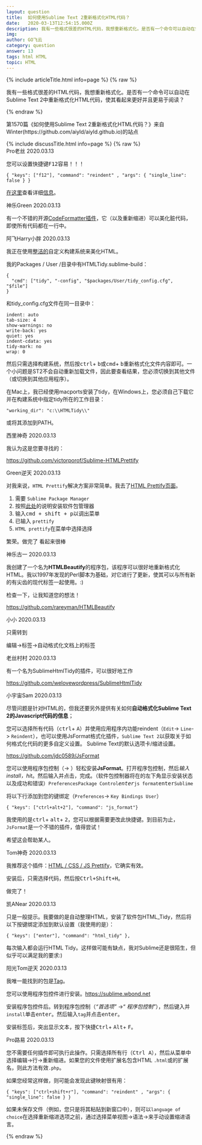 ```yaml
---
layout: question
title:  如何使用Sublime Text 2重新格式化HTML代码？
date:   2020-03-13T12:54:15.000Z
description: 我有一些格式很差的HTML代码，我想重新格式化。是否有一个命令可以自动在Sublime Text 2中重新格式化HTML代码，使其看起来更好并且更易于阅读...
img: 
author: GO飞云
category: question
answer: 13
tags: html HTML
topic: HTML
---
```

<div class="article-root">
  <div class="article">
    {% include articleTitle.html info=page %}
    {% raw %}
    <div class="article-content"><p><font style="vertical-align: inherit;"><font style="vertical-align: inherit;">我有一些格式很差的HTML代码，我想重新格式化。</font><font style="vertical-align: inherit;">是否有一个命令可以自动在Sublime Text 2中重新格式化HTML代码，使其看起来更好并且更易于阅读？</font></font></p></div>
    {% endraw %}
  </div>
  <p class="winter_mark">第1570篇《如何使用Sublime Text 2重新格式化HTML代码？》来自Winter(https://github.com/aiyld/aiyld.github.io)的站点</p>
  <div class="discuss-wrapper">
    {% include discussTitle.html info=page %}
    {% raw %}
    <div class="discuss-item">
        <div class="discuss-parent">
          <div class="discuss-meta">
            <span class="discuss-user">Pro老丝</span>
            <span class="discuss-time">2020.03.13</span>
          </div>
          <div class="discuss-comment"><p><font style="vertical-align: inherit;"><font style="vertical-align: inherit;">您可以设置快捷键</font></font><kbd>F12</kbd><font style="vertical-align: inherit;"><font style="vertical-align: inherit;">容易！！！</font></font></p>

<pre><code>{ "keys": ["f12"], "command": "reindent" , "args": { "single_line": false } }
</code></pre>

<p><font style="vertical-align: inherit;"></font><a href="http://how-to-sublime-text.blogspot.com/2014/11/reformat-code.html" rel="nofollow noreferrer"><font style="vertical-align: inherit;"><font style="vertical-align: inherit;">在这里</font></font></a><font style="vertical-align: inherit;"><font style="vertical-align: inherit;">查看详细</font><a href="http://how-to-sublime-text.blogspot.com/2014/11/reformat-code.html" rel="nofollow noreferrer"><font style="vertical-align: inherit;">信息</font></a><font style="vertical-align: inherit;">。</font></font></p></div>
        </div></div><div class="discuss-item">
        <div class="discuss-parent">
          <div class="discuss-meta">
            <span class="discuss-user">神乐Green</span>
            <span class="discuss-time">2020.03.13</span>
          </div>
          <div class="discuss-comment"><p><font style="vertical-align: inherit;"><font style="vertical-align: inherit;">有一个不错的开源</font></font><a href="https://github.com/akalongman/sublimetext-codeformatter" rel="noreferrer"><font style="vertical-align: inherit;"><font style="vertical-align: inherit;">CodeFormatter插件</font></font></a><font style="vertical-align: inherit;"><font style="vertical-align: inherit;">，它（以及重新缩进）可以美化脏代码，即使所有代码都在一行中。</font></font></p></div>
        </div></div><div class="discuss-item">
        <div class="discuss-parent">
          <div class="discuss-meta">
            <span class="discuss-user">阿飞Harry小胖</span>
            <span class="discuss-time">2020.03.13</span>
          </div>
          <div class="discuss-comment"><p><font style="vertical-align: inherit;"><font style="vertical-align: inherit;">我正在使用</font></font><a href="http://tidy.sourceforge.net/" rel="nofollow"><font style="vertical-align: inherit;"><font style="vertical-align: inherit;">整洁的</font></font></a><font style="vertical-align: inherit;"><font style="vertical-align: inherit;">自定义构建系统来美化HTML。</font></font></p>

<p><font style="vertical-align: inherit;"><font style="vertical-align: inherit;">我的Packages / User /目录中有HTMLTidy.sublime-build：</font></font></p>

<pre><code>{<font></font>
  "cmd": ["tidy", "-config", "$packages/User/tidy_config.cfg", "$file"]<font></font>
}<font></font>
</code></pre>

<p><font style="vertical-align: inherit;"><font style="vertical-align: inherit;">和tidy_config.cfg文件在同一目录中：</font></font></p>

<pre><code>indent: auto<font></font>
tab-size: 4<font></font>
show-warnings: no<font></font>
write-back: yes<font></font>
quiet: yes<font></font>
indent-cdata: yes<font></font>
tidy-mark: no<font></font>
wrap: 0<font></font>
</code></pre>

<p><font style="vertical-align: inherit;"><font style="vertical-align: inherit;">然后只需选择构建系统，然后按</font></font><kbd>ctrl</kbd><font style="vertical-align: inherit;"><font style="vertical-align: inherit;">+ </font></font><kbd>b</kbd><font style="vertical-align: inherit;"><font style="vertical-align: inherit;">或</font></font><kbd>cmd</kbd><font style="vertical-align: inherit;"><font style="vertical-align: inherit;">+ </font></font><kbd>b</kbd><font style="vertical-align: inherit;"><font style="vertical-align: inherit;">重新格式化文件内容即可。</font><font style="vertical-align: inherit;">一个小问题是ST2不会自动重新加载文件，因此要查看结果，您必须切换到其他文件（或切换到其他应用程序）。</font></font></p>

<p><font style="vertical-align: inherit;"><font style="vertical-align: inherit;">在Mac上，我已经使用macports安装了tidy，在Windows上，您必须自己下载它并在构建系统中指定tidy所在的工作目录：</font></font></p>

<pre><code>"working_dir": "c:\\HTMLTidy\\"
</code></pre>

<p><font style="vertical-align: inherit;"><font style="vertical-align: inherit;">或将其添加到PATH。</font></font></p></div>
        </div></div><div class="discuss-item">
        <div class="discuss-parent">
          <div class="discuss-meta">
            <span class="discuss-user">西里神奇</span>
            <span class="discuss-time">2020.03.13</span>
          </div>
          <div class="discuss-comment"><p><font style="vertical-align: inherit;"><font style="vertical-align: inherit;">我认为这是您要寻找的： </font></font></p>

<p><a href="https://github.com/victorporof/Sublime-HTMLPrettify" rel="noreferrer"><font style="vertical-align: inherit;"><font style="vertical-align: inherit;">https://github.com/victorporof/Sublime-HTMLPrettify</font></font></a></p></div>
        </div></div><div class="discuss-item">
        <div class="discuss-parent">
          <div class="discuss-meta">
            <span class="discuss-user">Green逆天</span>
            <span class="discuss-time">2020.03.13</span>
          </div>
          <div class="discuss-comment"><p><font style="vertical-align: inherit;"><font style="vertical-align: inherit;">对我来说，</font></font><code>HTML Prettify</code><font style="vertical-align: inherit;"><font style="vertical-align: inherit;">解决方案非常简单。</font><font style="vertical-align: inherit;">我去了</font></font><a href="https://github.com/victorporof/Sublime-HTMLPrettify" rel="noreferrer"><font style="vertical-align: inherit;"><font style="vertical-align: inherit;">HTML Prettify页面</font></font></a><font style="vertical-align: inherit;"><font style="vertical-align: inherit;">。</font></font></p>

<ol>
<li><font style="vertical-align: inherit;"><font style="vertical-align: inherit;">需要 </font></font><code>Sublime Package Manager</code></li>
<li><font style="vertical-align: inherit;"><font style="vertical-align: inherit;">按照</font><a href="https://sublime.wbond.net/installation" rel="noreferrer"><font style="vertical-align: inherit;">此处</font></a><font style="vertical-align: inherit;">的说明安装软件包管理器</font></font><a href="https://sublime.wbond.net/installation" rel="noreferrer"><font style="vertical-align: inherit;"></font></a></li>
<li><font style="vertical-align: inherit;"><font style="vertical-align: inherit;">输入</font></font><kbd>cmd + shift + p</kbd><font style="vertical-align: inherit;"><font style="vertical-align: inherit;">以调出菜单</font></font></li>
<li><font style="vertical-align: inherit;"><font style="vertical-align: inherit;">已输入 </font></font><code>prettify</code></li>
<li><font style="vertical-align: inherit;"></font><code>HTML prettify</code><font style="vertical-align: inherit;"><font style="vertical-align: inherit;">在菜单中</font><font style="vertical-align: inherit;">选择</font><font style="vertical-align: inherit;">选择</font></font></li>
</ol>

<p><font style="vertical-align: inherit;"><font style="vertical-align: inherit;">繁荣。</font><font style="vertical-align: inherit;">做完了 </font><font style="vertical-align: inherit;">看起来很棒</font></font></p></div>
        </div></div><div class="discuss-item">
        <div class="discuss-parent">
          <div class="discuss-meta">
            <span class="discuss-user">神乐古一</span>
            <span class="discuss-time">2020.03.13</span>
          </div>
          <div class="discuss-comment"><p><font style="vertical-align: inherit;"><font style="vertical-align: inherit;">我创建了一个名为</font></font><strong><font style="vertical-align: inherit;"><font style="vertical-align: inherit;">HTMLBeautify</font></font></strong><font style="vertical-align: inherit;"><font style="vertical-align: inherit;">的程序包</font><font style="vertical-align: inherit;">，该程序可以很好地重新格式化HTML。</font><font style="vertical-align: inherit;">我以1997年发现的Perl脚本为基础，对它进行了更新，使其可以与所有新的有尖齿的现代标签一起使用。</font><font style="vertical-align: inherit;">:)</font></font></p>

<p><font style="vertical-align: inherit;"><font style="vertical-align: inherit;">检查一下，让我知道您的想法！</font></font></p>

<p><a href="https://github.com/rareyman/HTMLBeautify" rel="noreferrer"><font style="vertical-align: inherit;"><font style="vertical-align: inherit;">https://github.com/rareyman/HTMLBeautify</font></font></a></p></div>
        </div></div><div class="discuss-item">
        <div class="discuss-parent">
          <div class="discuss-meta">
            <span class="discuss-user">小小</span>
            <span class="discuss-time">2020.03.13</span>
          </div>
          <div class="discuss-comment"><p><font style="vertical-align: inherit;"><font style="vertical-align: inherit;">只需转到</font></font></p>

<p><font style="vertical-align: inherit;"><font style="vertical-align: inherit;">编辑-&gt;标签-&gt;自动格式化文档上的标签</font></font></p></div>
        </div></div><div class="discuss-item">
        <div class="discuss-parent">
          <div class="discuss-meta">
            <span class="discuss-user">老丝村村</span>
            <span class="discuss-time">2020.03.13</span>
          </div>
          <div class="discuss-comment"><p><font style="vertical-align: inherit;"><font style="vertical-align: inherit;">有一个名为SublimeHtmlTidy的插件，可以很好地工作 </font></font></p>

<p><a href="https://github.com/welovewordpress/SublimeHtmlTidy" rel="noreferrer"><font style="vertical-align: inherit;"><font style="vertical-align: inherit;">https://github.com/welovewordpress/SublimeHtmlTidy</font></font></a></p></div>
        </div></div><div class="discuss-item">
        <div class="discuss-parent">
          <div class="discuss-meta">
            <span class="discuss-user">小宇宙Sam</span>
            <span class="discuss-time">2020.03.13</span>
          </div>
          <div class="discuss-comment"><p><font style="vertical-align: inherit;"><font style="vertical-align: inherit;">尽管问题是针对HTML的，但我还要另外提供有关如何</font></font><strong><font style="vertical-align: inherit;"><font style="vertical-align: inherit;">自动格式化Sublime Text 2的Javascript代码的信息</font></font></strong><font style="vertical-align: inherit;"><font style="vertical-align: inherit;">；</font></font></p>

<p><font style="vertical-align: inherit;"><font style="vertical-align: inherit;">您可以选择所有代码（</font></font><kbd>ctrl</kbd><font style="vertical-align: inherit;"><font style="vertical-align: inherit;">+ </font></font><kbd>A</kbd><font style="vertical-align: inherit;"><font style="vertical-align: inherit;">）并使用应用程序内功能reindent（</font></font><code>Edit</code><font style="vertical-align: inherit;"><font style="vertical-align: inherit;">-&gt; </font></font><code>Line</code><font style="vertical-align: inherit;"><font style="vertical-align: inherit;">-&gt; </font></font><code>Reindent</code><font style="vertical-align: inherit;"><font style="vertical-align: inherit;">），也可以使用JsFormat格式化插件，</font></font><code>Sublime Text 2</code><font style="vertical-align: inherit;"><font style="vertical-align: inherit;">以获取关于如何格式化代码的更多自定义设置。 Sublime Text的默认选项卡/缩进设置。</font></font></p>

<p><a href="https://github.com/jdc0589/JsFormat" rel="nofollow noreferrer"><font style="vertical-align: inherit;"><font style="vertical-align: inherit;">https://github.com/jdc0589/JsFormat</font></font></a></p>

<p><font style="vertical-align: inherit;"><font style="vertical-align: inherit;">您可以</font><font style="vertical-align: inherit;">使用程序包控制（</font><font style="vertical-align: inherit;">-&gt; </font><font style="vertical-align: inherit;">）</font><font style="vertical-align: inherit;">轻松安装</font></font><strong><font style="vertical-align: inherit;"><font style="vertical-align: inherit;">JsFormat</font></font></strong><font style="vertical-align: inherit;"><font style="vertical-align: inherit;">。</font><font style="vertical-align: inherit;">打开程序包控制，然后</font><em><font style="vertical-align: inherit;">输入install，hit</font></em><font style="vertical-align: inherit;">。</font><font style="vertical-align: inherit;">然后输入</font><font style="vertical-align: inherit;">并点击</font><font style="vertical-align: inherit;">，完成。</font><font style="vertical-align: inherit;">（软件包控制器将在的左下角显示安装状态以及成功和错误</font><font style="vertical-align: inherit;">）</font></font><code>Preferences</code><font style="vertical-align: inherit;"></font><code>Package Control</code><font style="vertical-align: inherit;"></font><em><font style="vertical-align: inherit;"></font><kbd>enter</kbd></em><font style="vertical-align: inherit;"></font><code>js format</code><font style="vertical-align: inherit;"></font><kbd>enter</kbd><font style="vertical-align: inherit;"></font><code>Sublime</code><font style="vertical-align: inherit;"></font></p>

<p><font style="vertical-align: inherit;"><font style="vertical-align: inherit;">将以下行添加到您的键绑定（</font></font><code>Preferences</code><font style="vertical-align: inherit;"><font style="vertical-align: inherit;">-&gt; </font></font><code>Key Bindings User</code><font style="vertical-align: inherit;"><font style="vertical-align: inherit;">）</font></font></p>

<pre><code>{ "keys": ["ctrl+alt+2"], "command": "js_format"}
</code></pre>

<p><font style="vertical-align: inherit;"><font style="vertical-align: inherit;">我使用的是</font></font><kbd>ctrl</kbd><font style="vertical-align: inherit;"><font style="vertical-align: inherit;">+ </font></font><kbd>alt</kbd><font style="vertical-align: inherit;"><font style="vertical-align: inherit;">+ </font></font><kbd>2</kbd><font style="vertical-align: inherit;"><font style="vertical-align: inherit;">，您可以根据需要更改此快捷键。</font><font style="vertical-align: inherit;">到目前为止，</font></font><code>JsFormat</code><font style="vertical-align: inherit;"><font style="vertical-align: inherit;">是一个不错的插件，值得尝试！</font></font></p>

<p><font style="vertical-align: inherit;"><font style="vertical-align: inherit;">希望这会帮助某人。</font></font></p></div>
        </div></div><div class="discuss-item">
        <div class="discuss-parent">
          <div class="discuss-meta">
            <span class="discuss-user">Tom神奇</span>
            <span class="discuss-time">2020.03.13</span>
          </div>
          <div class="discuss-comment"><p><font style="vertical-align: inherit;"><font style="vertical-align: inherit;">我推荐这个插件：</font></font><a href="https://packagecontrol.io/packages/HTML-CSS-JS%20Prettify" rel="noreferrer"><font style="vertical-align: inherit;"><font style="vertical-align: inherit;">HTML / CSS / JS Prettify</font></font></a><font style="vertical-align: inherit;"><font style="vertical-align: inherit;">，它确实有效。</font></font></p>

<p><font style="vertical-align: inherit;"><font style="vertical-align: inherit;">安装后，只需选择代码，然后按</font></font><kbd>Ctrl+Shift+H</kbd><font style="vertical-align: inherit;"><font style="vertical-align: inherit;">。</font></font></p>

<p><font style="vertical-align: inherit;"><font style="vertical-align: inherit;">做完了！</font></font></p></div>
        </div></div><div class="discuss-item">
        <div class="discuss-parent">
          <div class="discuss-meta">
            <span class="discuss-user">凯ANear</span>
            <span class="discuss-time">2020.03.13</span>
          </div>
          <div class="discuss-comment"><p><font style="vertical-align: inherit;"><font style="vertical-align: inherit;">只是一般提示。</font><font style="vertical-align: inherit;">我要做的是自动整理HTML，安装了软件包HTML_Tidy，然后将以下按键绑定添加到默认设置（我使用的是）：</font></font></p>

<pre><code>{ "keys": ["enter"], "command": "html_tidy" },
</code></pre>

<p><font style="vertical-align: inherit;"><font style="vertical-align: inherit;">每次输入都会运行HTML Tidy。</font><font style="vertical-align: inherit;">这样做可能有缺点，我对Sublime还是很陌生，但似乎可以满足我的要求:)</font></font></p></div>
        </div></div><div class="discuss-item">
        <div class="discuss-parent">
          <div class="discuss-meta">
            <span class="discuss-user">阳光Tom逆天</span>
            <span class="discuss-time">2020.03.13</span>
          </div>
          <div class="discuss-comment"><p><font style="vertical-align: inherit;"><font style="vertical-align: inherit;">我唯一能找到的包是</font></font><a href="https://github.com/SublimeText/Tag" rel="noreferrer"><font style="vertical-align: inherit;"><font style="vertical-align: inherit;">Tag</font></font></a><font style="vertical-align: inherit;"><font style="vertical-align: inherit;">。</font></font></p>

<p><font style="vertical-align: inherit;"><font style="vertical-align: inherit;">您可以使用程序包控件进行安装。</font></font><a href="https://sublime.wbond.net" rel="noreferrer"><font style="vertical-align: inherit;"><font style="vertical-align: inherit;">https://sublime.wbond.net</font></font></a></p>

<p><font style="vertical-align: inherit;"><font style="vertical-align: inherit;">安装程序包控件后。</font><font style="vertical-align: inherit;">转到程序包控制（</font></font><em><font style="vertical-align: inherit;"><font style="vertical-align: inherit;">“首选项”</font></font></em><font style="vertical-align: inherit;"><font style="vertical-align: inherit;"> -&gt;“ </font></font><em><font style="vertical-align: inherit;"><font style="vertical-align: inherit;">程序包控制”</font></font></em><font style="vertical-align: inherit;"><font style="vertical-align: inherit;">），然后键入并</font></font><code>install</code><font style="vertical-align: inherit;"><font style="vertical-align: inherit;">单击</font></font><kbd>enter</kbd><font style="vertical-align: inherit;"><font style="vertical-align: inherit;">。</font><font style="vertical-align: inherit;">然后输入</font></font><code>tag</code><font style="vertical-align: inherit;"><font style="vertical-align: inherit;">并点击</font></font><kbd>enter</kbd><font style="vertical-align: inherit;"><font style="vertical-align: inherit;">。</font></font></p>

<p><font style="vertical-align: inherit;"><font style="vertical-align: inherit;">安装标签后，突出显示文本，按下快捷</font></font><kbd>Ctrl</kbd><font style="vertical-align: inherit;"><font style="vertical-align: inherit;">+ </font></font><kbd>Alt</kbd><font style="vertical-align: inherit;"><font style="vertical-align: inherit;">+ </font></font><kbd>F</kbd><font style="vertical-align: inherit;"><font style="vertical-align: inherit;">。</font></font></p></div>
        </div></div><div class="discuss-item">
        <div class="discuss-parent">
          <div class="discuss-meta">
            <span class="discuss-user">Pro路易</span>
            <span class="discuss-time">2020.03.13</span>
          </div>
          <div class="discuss-comment"><p><font style="vertical-align: inherit;"><font style="vertical-align: inherit;">您不需要任何插件即可执行此操作。</font><font style="vertical-align: inherit;">只需选择所有行（</font></font><kbd>Ctrl </kbd><kbd>A</kbd><font style="vertical-align: inherit;"><font style="vertical-align: inherit;">），然后从菜单中选择编辑→行→重新缩进。</font><font style="vertical-align: inherit;">如果您的文件使用扩展名包含HTML </font></font><code>.html</code><font style="vertical-align: inherit;"><font style="vertical-align: inherit;">或</font><font style="vertical-align: inherit;">的扩展名，则此方法有效</font></font><code>.php</code><font style="vertical-align: inherit;"><font style="vertical-align: inherit;">。</font></font></p>

<p><font style="vertical-align: inherit;"><font style="vertical-align: inherit;">如果您经常这样做，则可能会发现此键映射很有用：</font></font></p>

<pre><code>{ "keys": ["ctrl+shift+r"], "command": "reindent" , "args": { "single_line": false } }
</code></pre>

<p><font style="vertical-align: inherit;"><font style="vertical-align: inherit;">如果未保存文件（例如，您只是将其粘贴到新窗口中），则可以</font></font><code>language of choice</code><font style="vertical-align: inherit;"><font style="vertical-align: inherit;">在选择重新缩进选项之前，</font><font style="vertical-align: inherit;">通过选择菜单视图→语法→来手动设置缩进语言</font><font style="vertical-align: inherit;">。</font></font></p></div>
        </div></div>
    {% endraw %}
  </div>
<div>
